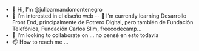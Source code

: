 - 👋 Hi, I’m @julioarmandomontenegro
- 👀 I’m interested in el diseño web 
-- 🌱 I’m currently learning  Desarrollo Front End, principalmente de Potrero Digital, pero también de Fundación Telefónica, Fundación Carlos Slim, freecodecamp...
- 💞️ I’m looking to collaborate on ... no pensé en esto todavía
- 📫 How to reach me ...

<!---
julioarmandomontenegro/julioarmandomontenegro is a ✨ special ✨ repository because its `README.md` (this file) appears on your GitHub profile.
You can click the Preview link to take a look at your changes.
--->

